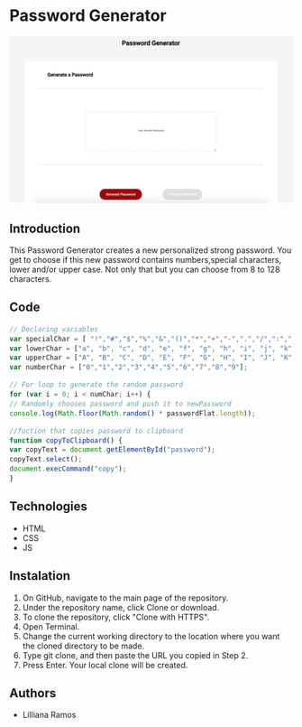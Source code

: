 # Password Generator
![picture](./assets/images/password_generator.png)
## Introduction
This Password Generator creates a new personalized strong password. You get to choose if this new password contains numbers,special characters, lower and/or upper case. Not only that but you can choose from 8 to 128 characters.

## Code 
``` js
// Declaring variables
var specialChar = [ "!","#","$","%","&","()","*","+","-",".","/",":",";","<","=",">","?","@"];
var lowerChar = ["a", "b", "c", "d", "e", "f", "g", "h", "i", "j", "k", "l", "m", "n", "o", "p", "q", "r", "s", "t", "u", "v", "w", "x", "y", "z"];
var upperChar = ["A", "B", "C", "D", "E", "F", "G", "H", "I", "J", "K", "L", "M", "N", "O", "P", "Q", "R", "S", "T", "U", "V", "W", "X", "Y", "Z",];
var numberChar = ["0","1","2","3","4","5","6","7","8","9"];
```

``` js
// For loop to generate the random password 
for (var i = 0; i < numChar; i++) {
// Randomly chooses password and push it to newPassword
console.log(Math.floor(Math.random() * passwordFlat.length));
```
``` js
//fuction that copies password to clipboard
function copyToClipboard() {
var copyText = document.getElementById("password");
copyText.select();
document.execCommand("copy");
}
```
## Technologies
* HTML
* CSS
* JS

## Instalation
1. On GitHub, navigate to the main page of the repository.
2. Under the repository name, click Clone or download.
3. To clone the repository, click "Clone with HTTPS".
4. Open Terminal.
5. Change the current working directory to the location where you want the cloned directory to be made.
6. Type git clone, and then paste the URL you copied in Step 2.
7. Press Enter. Your local clone will be created.

## Authors
* Lilliana Ramos


